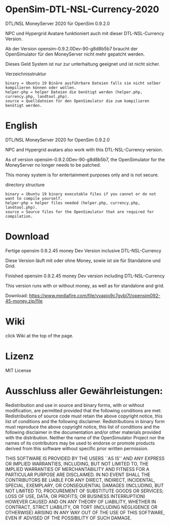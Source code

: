 # OpenSim-DTL-NSL-Currency-2020
DTL/NSL MoneyServer 2020 für OpenSim 0.9.2.0

NPC und Hypergrid Avatare funktioniert auch mit dieser DTL-NSL-Currency Version.

Ab der Version opensim-0.9.2.0Dev-90-g8d8b5b7 braucht der OpenSimulator für den MoneyServer nicht mehr gepatcht werden.

Dieses Geld System ist nur zur unterhaltung geeignet und ist nicht sicher.

Verzeichnisstruktur

    binary = Ubuntu 19 Binäre ausführbare Dateien falls sie nicht selber kompilieren können oder wollen.
    helper-php = helper Dateien die benötigt werden (helper.php, currency.php, landtool.php).
    source = Quelldateien für den OpenSimulator die zum kompilieren benötigt werden.

# English
DTL/NSL MoneyServer 2020 for OpenSim 0.9.2.0

NPC and Hypergrid avatars also work with this DTL-NSL-Currency version.

As of version opensim-0.9.2.0Dev-90-g8d8b5b7, the OpenSimulator for the MoneyServer no longer needs to be patched. 

This money system is for entertainment purposes only and is not secure.

directory structure

    binary = Ubuntu 19 binary executable files if you cannot or do not want to compile yourself.
    helper-php = helper files needed (helper.php, currency.php, landtool.php).
    source = Source files for the OpenSimulator that are required for compilation.


# Download
Fertige opensim 0.9.2.45 money Dev Version inclusive DTL-NSL-Currency 

Diese Version läuft mit oder ohne Money, sowie ist sie für Standalone und Grid.

Finished opensim 0.9.2.45 money Dev version including DTL-NSL-Currency

This version runs with or without money, as well as for standalone and grid.

Download: https://www.mediafire.com/file/vvapjo9c7gvbl7l/opensim092-45-money.zip/file

# Wiki
click Wiki at the top of the page.

# Lizenz
MIT License
    
# Ausschluss aller Gewährleistungen:
Redistribution and use in source and binary forms, with or without
modification, are permitted provided that the following conditions are met:
Redistributions of source code must retain the above copyright
notice, this list of conditions and the following disclaimer.
Redistributions in binary form must reproduce the above copyright
notice, this list of conditions and the following disclaimer in the
documentation and/or other materials provided with the distribution.
Neither the name of the OpenSimulator Project nor the
names of its contributors may be used to endorse or promote products
derived from this software without specific prior written permission.


THIS SOFTWARE IS PROVIDED BY THE USERS ``AS IS'' AND ANY
 EXPRESS OR IMPLIED WARRANTIES, INCLUDING, BUT NOT LIMITED TO, THE IMPLIED
WARRANTIES OF MERCHANTABILITY AND FITNESS FOR A PARTICULAR PURPOSE ARE
DISCLAIMED. IN NO EVENT SHALL THE CONTRIBUTORS BE LIABLE FOR ANY
DIRECT, INDIRECT, INCIDENTAL, SPECIAL, EXEMPLARY, OR CONSEQUENTIAL DAMAGES
(INCLUDING, BUT NOT LIMITED TO, PROCUREMENT OF SUBSTITUTE GOODS OR SERVICES;
LOSS OF USE, DATA, OR PROFITS; OR BUSINESS INTERRUPTION) HOWEVER CAUSED AND
ON ANY THEORY OF LIABILITY, WHETHER IN CONTRACT, STRICT LIABILITY, OR TORT
(INCLUDING NEGLIGENCE OR OTHERWISE) ARISING IN ANY WAY OUT OF THE USE OF THIS
SOFTWARE, EVEN IF ADVISED OF THE POSSIBILITY OF SUCH DAMAGE.

